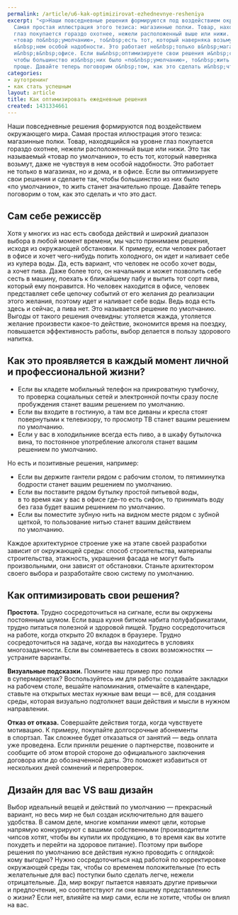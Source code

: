 ```yaml
---
permalink: /article/u6-kak-optimizirovat-ezhednevnye-resheniya
excerpt: "<p>Наши повседневные решения формируются под воздействием окружающего мира.
  Самая простая иллюстрация этого тезиса: магазинные полки. Товар, находящийся на&nbsp;уровне
  глаз покупается гораздо охотнее, нежели расположенный выше или нижи. Это так называемый
  «товар по&nbsp;умолчанию», то&nbsp;есть тот, который наверняка возьмут, даже не&nbsp;чувствуя
  в&nbsp;нем особой надобности. Это работает не&nbsp;только в&nbsp;магазинах, но&nbsp;и&nbsp;дома,
  и&nbsp;в&nbsp;офисе. Если вы&nbsp;оптимизируете свои решения и&nbsp;сделаете так,
  чтобы большинство из&nbsp;них было «по&nbsp;умолчанию», то&nbsp;жить станет значительно
  проще. Давайте теперь поговорим о&nbsp;том, как это сделать и&nbsp;что это даст.</p>"
categories:
- аутотренинг
- как стать успешным
layout: article
title: Как оптимизировать ежедневные решения
created: 1431334661
---
```

Наши повседневные решения формируются под воздействием окружающего мира. Самая простая иллюстрация этого тезиса: магазинные полки. Товар, находящийся на уровне глаз покупается гораздо охотнее, нежели расположенный выше или нижи. Это так называемый «товар по умолчанию», то есть тот, который наверняка возьмут, даже не чувствуя в нем особой надобности. Это работает не только в магазинах, но и дома, и в офисе. Если вы оптимизируете свои решения и сделаете так, чтобы большинство из них было «по умолчанию», то жить станет значительно проще. Давайте теперь поговорим о том, как это сделать и что это даст.

## Сам себе режиссёр ##

Хотя у многих из нас есть свобода действий и широкий диапазон выбора в любой момент времени, мы часто принимаем решения, исходя из окружающей обстановки. К примеру, если человек работает в офисе и хочет чего-нибудь попить холодного, он идет и наливает себе из кулера воды. Да, есть вариант, что человек не особо хочет воды, а хочет пива. Даже более того, он начальник и может позволить себе сесть в машину, поехать к ближайшему пабу и выпить тот сорт пива, который ему понравится. Но человек находится в офисе, человек представляет себе цепочку событий от его желания до реализации этого желания, поэтому идет и наливает себе воды. Ведь вода есть здесь и сейчас, а пива нет. Это называется решение по умолчанию. Выгоды от такого решения очевидны: утоляется жажда, утоляется желание произвести какое-то действие, экономится время на поездку, повышается эффективность работы, выбор делается в пользу здорового напитка.

## Как это проявляется в каждый момент личной и профессиональной жизни? ##

 *  Если вы кладете мобильный телефон на прикроватную тумбочку, то проверка социальных сетей и электронной почты сразу после пробуждения станет вашим решением по умолчанию.
 *  Если вы входите в гостиную, а там все диваны и кресла стоят повернутыми к телевизору, то просмотр ТВ станет вашим решением по умолчанию.
 *  Если у вас в холодильнике всегда есть пиво, а в шкафу бутылочка вина, то постоянное употребление алкоголя станет вашим решением по умолчанию.

Но есть и позитивные решения, например:

 *  Если вы держите гантели рядом с рабочим столом, то пятиминутка бодрости станет вашим решением по умолчанию.
 *  Если вы поставите рядом бутылку простой питьевой воды, в то время как у вас в офисе где-то есть сифон, то принимать воду без газа будет вашим решением по умолчанию.
 *  Если вы поместите зубную нить на видном месте рядом с зубной щеткой, то пользование нитью станет вашим действием по умолчанию.

Каждое архитектурное строение уже на этапе своей разработки зависит от окружающей среды: способ строительства, материалы строительства, этажность, украшения фасада не могут быть произвольными, они зависят от обстановки. Станьте архитектором своего выбора и разработайте свою систему по умолчанию.

## Как оптимизировать свои решения? ##

**Простота.** Трудно сосредоточиться на сигнале, если вы окружены постоянным шумом. Если ваша кухня битком набита полуфабрикатами, трудно питаться полезной и здоровой пищей. Трудно сосредоточиться на работе, когда открыто 20 вкладок в браузере. Трудно сосредоточиться на задаче, когда вы находитесь в условиях многозадачности. Если вы сомневаетесь в своих возможностях — устраните варианты.

**Визуальные подсказки.** Помните наш пример про полки в супермаркетах? Воспользуйтесь им для работы: создавайте закладки на рабочем столе, вешайте напоминания, отмечайте в календаре, ставьте на открытых местах нужные вам вещи — всё, для создания среды, которая визуально подтолкнет ваши действия и мысли в нужном направлении.

**Отказ от отказа.** Совершайте действия тогда, когда чувствуете мотивацию. К примеру, покупайте долгосрочные абонементы в спортзал. Так сложнее будет отказаться от занятий — ведь оплата уже проведена. Если приняли решение о партнерстве, позвоните и сообщите об этом второй стороне до официального заключения договора или до обозначенной даты. Это поможет избавиться от нескольких дней сомнений и перепроверок.

## Дизайн для вас VS ваш дизайн ##

Выбор идеальный вещей и действий по умолчанию — прекрасный вариант, но весь мир не был создан исключительно для вашего удобства. В самом деле, многие компании имеют цели, которые напрямую конкурируют с вашими собственными (производители чипсов хотят, чтобы вы купили их продукцию, в то время как вы хотите похудеть и перейти на здоровое питание). Поэтому при выборе решения по умолчанию все действия нужно проводить с оглядкой: кому выгодно? Нужно сосредоточиться над работой по корректировке окружающей среды так, чтобы со временем положительные (то есть желательные для вас) поступки было сделать легче, нежели отрицательные. Да, мир вокруг пытается навязать другие привычки и предпочтения, но соответствуют ли они вашему представлению о жизни? Если нет, влияйте на мир сами, если не хотите, чтобы он влиял на вас.
